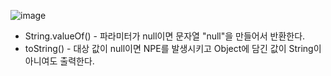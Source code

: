 ![image](https://user-images.githubusercontent.com/72377237/147441011-083b90fb-2ef5-4754-97e8-399a5403ff0d.png)

- String.valueOf() - 파라미터가 null이면 문자열 "null"을 만들어서 반환한다.     
- toString() - 대상 값이 null이면 NPE를 발생시키고 Object에 담긴 값이 String이 아니여도 출력한다.
